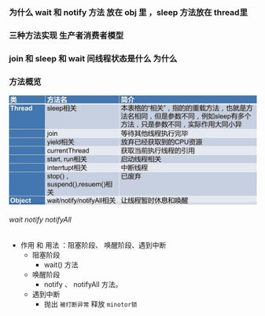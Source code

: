 ###  为什么  wait 和 notify 方法 放在 obj 里 ，sleep 方法放在 thread里

###  三种方法实现 生产者消费者模型

###  join 和 sleep 和 wait 间线程状态是什么 为什么



### 方法概览
![img.png](img.png)


###### wait notify notifyAll
* 作用 和 用法 ：阻塞阶段、 唤醒阶段、遇到中断
  * 阻塞阶段
    * wait() 方法
  * 唤醒阶段 
    * notify 、 notifyAll 方法。
  * 遇到中断
    * 抛出 ```被打断异常``` 释放 `minotor锁`
